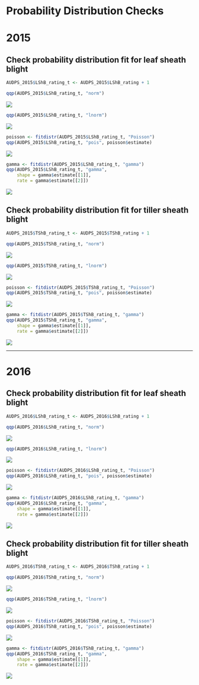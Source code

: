 Probability Distribution Checks
================

2015
====

Check probability distribution fit for leaf sheath blight
---------------------------------------------------------

``` r
AUDPS_2015$LShB_rating_t <- AUDPS_2015$LShB_rating + 1

qqp(AUDPS_2015$LShB_rating_t, "norm")
```

![](Probability_distribution_checks_files/figure-markdown_github/unnamed-chunk-1-1.png)

``` r
qqp(AUDPS_2015$LShB_rating_t, "lnorm")
```

![](Probability_distribution_checks_files/figure-markdown_github/unnamed-chunk-1-2.png)

``` r
poisson <- fitdistr(AUDPS_2015$LShB_rating_t, "Poisson")
qqp(AUDPS_2015$LShB_rating_t, "pois", poisson$estimate)
```

![](Probability_distribution_checks_files/figure-markdown_github/unnamed-chunk-1-3.png)

``` r
gamma <- fitdistr(AUDPS_2015$LShB_rating_t, "gamma")
qqp(AUDPS_2015$LShB_rating_t, "gamma",
    shape = gamma$estimate[[1]], 
    rate = gamma$estimate[[2]])
```

![](Probability_distribution_checks_files/figure-markdown_github/unnamed-chunk-1-4.png)

Check probability distribution fit for tiller sheath blight
-----------------------------------------------------------

``` r
AUDPS_2015$TShB_rating_t <- AUDPS_2015$TShB_rating + 1

qqp(AUDPS_2015$TShB_rating_t, "norm")
```

![](Probability_distribution_checks_files/figure-markdown_github/unnamed-chunk-2-1.png)

``` r
qqp(AUDPS_2015$TShB_rating_t, "lnorm")
```

![](Probability_distribution_checks_files/figure-markdown_github/unnamed-chunk-2-2.png)

``` r
poisson <- fitdistr(AUDPS_2015$TShB_rating_t, "Poisson")
qqp(AUDPS_2015$TShB_rating_t, "pois", poisson$estimate)
```

![](Probability_distribution_checks_files/figure-markdown_github/unnamed-chunk-2-3.png)

``` r
gamma <- fitdistr(AUDPS_2015$TShB_rating_t, "gamma")
qqp(AUDPS_2015$TShB_rating_t, "gamma",
    shape = gamma$estimate[[1]], 
    rate = gamma$estimate[[2]])
```

![](Probability_distribution_checks_files/figure-markdown_github/unnamed-chunk-2-4.png)

------------------------------------------------------------------------

2016
====

Check probability distribution fit for leaf sheath blight
---------------------------------------------------------

``` r
AUDPS_2016$LShB_rating_t <- AUDPS_2016$LShB_rating + 1

qqp(AUDPS_2016$LShB_rating_t, "norm")
```

![](Probability_distribution_checks_files/figure-markdown_github/unnamed-chunk-3-1.png)

``` r
qqp(AUDPS_2016$LShB_rating_t, "lnorm")
```

![](Probability_distribution_checks_files/figure-markdown_github/unnamed-chunk-3-2.png)

``` r
poisson <- fitdistr(AUDPS_2016$LShB_rating_t, "Poisson")
qqp(AUDPS_2016$LShB_rating_t, "pois", poisson$estimate)
```

![](Probability_distribution_checks_files/figure-markdown_github/unnamed-chunk-3-3.png)

``` r
gamma <- fitdistr(AUDPS_2016$LShB_rating_t, "gamma")
qqp(AUDPS_2016$LShB_rating_t, "gamma",
    shape = gamma$estimate[[1]], 
    rate = gamma$estimate[[2]])
```

![](Probability_distribution_checks_files/figure-markdown_github/unnamed-chunk-3-4.png)

Check probability distribution fit for tiller sheath blight
-----------------------------------------------------------

``` r
AUDPS_2016$TShB_rating_t <- AUDPS_2016$TShB_rating + 1

qqp(AUDPS_2016$TShB_rating_t, "norm")
```

![](Probability_distribution_checks_files/figure-markdown_github/unnamed-chunk-4-1.png)

``` r
qqp(AUDPS_2016$TShB_rating_t, "lnorm")
```

![](Probability_distribution_checks_files/figure-markdown_github/unnamed-chunk-4-2.png)

``` r
poisson <- fitdistr(AUDPS_2016$TShB_rating_t, "Poisson")
qqp(AUDPS_2016$TShB_rating_t, "pois", poisson$estimate)
```

![](Probability_distribution_checks_files/figure-markdown_github/unnamed-chunk-4-3.png)

``` r
gamma <- fitdistr(AUDPS_2016$TShB_rating_t, "gamma")
qqp(AUDPS_2016$TShB_rating_t, "gamma",
    shape = gamma$estimate[[1]], 
    rate = gamma$estimate[[2]])
```

![](Probability_distribution_checks_files/figure-markdown_github/unnamed-chunk-4-4.png)
